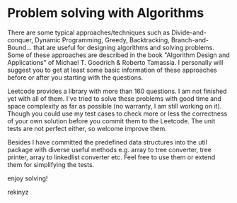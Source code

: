 Problem solving with Algorithms
=========================

There are some typical approaches/techniques such as Divide-and-conquer, Dynamic Programming, Greedy, Backtracking, Branch-and-Bound... that are useful for designing algorithms and solving problems. Some of these approaches are described in the book "Algorithm Design and Applications" of Michael T. Goodrich & Roberto Tamassia. I personally will suggest you to get at least some basic information of these approaches before or after you starting with the questions.

Leetcode provides a library with more than 160 questions. I am not finished yet with all of them. I've tried to solve these problems with good time and space complexity as far as possible (no warranty, I am still working on it). Though you could use my test cases to check more or less the correctness of your own solution before you commit them to the Leetcode. The unit tests are not perfect either, so welcome improve them.

Besides I have committed the predefined data structures into the util package with diverse useful methods e.g. array to tree converter, tree printer, array to linkedlist converter etc. Feel free to use them or extend them for simplifying the tests.

enjoy solving!

rekinyz
